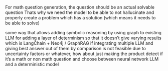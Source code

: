 For math question generation, the question should be an actual solvable question 
Thats why we need the model to be able to not hallucinate and properly create a problem which has a solution (which means it needs to be able to solve)

some way that allows adding symbolic reasoning by using graph to existing LLM for adding a layer of determinism so that it doesn’t give varying results which is 
LangChain + Neo4j / GraphRAG
if integrating multiple LLM and giving best answer out of them by comparison is not feasible due to uncertainty factors or whatever, how about just making the product detect if it’s a math or non math question and choose between neural network LLM and a deterministic model